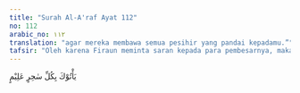 ```yaml
---
title: "Surah Al-A'raf Ayat 112"
no: 112
arabic_no: ١١٢
translation: "agar mereka membawa semua pesihir yang pandai kepadamu.”"
tafsir: "Oleh karena Firaun meminta saran kepada para pembesarnya, maka mereka mengajukan saran agar Musa dan saudaranya (yaitu Nabi Harun) ditahan, dan penyelesaian masalahnya ditangguhkan buat sementara. Di samping itu, Para pembesar Firaun itu mengatakan bahwa Firaun harus segera mengirim utusan, ke semua pelosok negeri, untuk mengumpulkan ahli-ahli sihir yang sangat mahir, yang diharapkan akan dapat mengalahkan mukjizat Nabi Musa yang telah diperlihatkan kepada mereka.\n\nAdanya saran mereka untuk menangguhkan persoalan Nabi Musa, menunjukkan bahwa Firaun telah berniat untuk membunuh Nabi Musa dan saudaranya Harun. Lalu para pembesar menyarankan, agar Firaun tidak tergesa-gesa melaksanakan pembunuhan itu, sebelum diuji kebenarannya dengan dihadapkan kepada ahli-ahli sihir yang pandai, sehingga persoalan menjadi jelas bagi orang banyak.\n\nDari ayat ini dapat dipahami, bahwa adanya saran untuk mengumpulkan semua ahli sihir yang paling mahir yang ada di negeri Mesir pada masa itu, menunjukkan betapa hebatnya mukjizat yang dikaruniakan Allah kepada Nabi Musa, sehingga mereka merasa perlu untuk mengumpulkan semua ahli sihir yang pandai untuk melawannya. Di samping menunjukkan kebodohan Firaun dan para pengikutnya, yang tidak bisa memahami bahwa yang diperlihatkan oleh Nabi Musa kepada mereka adalah anugerah Allah Yang Mahakuasa. Karena ketidakfahaman mereka, maka mereka mengira sama dengan sihir. Selain itu peristiwa ini juga menunjukkan, bahwa salah satu dari sifat manusia ialah suka menentang meskipun ia melihat sesuatu yang benar. Sifat inilah yang mendorong Firaun dan para pengikutnya untuk mengumpulkan ahli-ahli sihirnya untuk menentang Nabi Musa as. \n\nBila diselidiki motif yang mendorong mereka untuk menentang rasul dan agama yang dibawanya, tak lain adalah kekhawatiran mereka akan kehilangan pengaruh, dan keinginan mereka untuk mempertahankan kedudukan, kekuasaan, kewibawaan, dan harta benda. Maka para pemuka Firaun itu menghasut Firaun dengan menyatakan, bahwa Musa bermaksud untuk merebut kekuasaan dari tangan Firaun, dan mengusirnya dari negerinya. Sikap menjilat semacam itu senantiasa dijumpai sepanjang masa."
---
```

يَأْتُوْكَ بِكُلِّ سٰحِرٍ عَلِيْمٍ